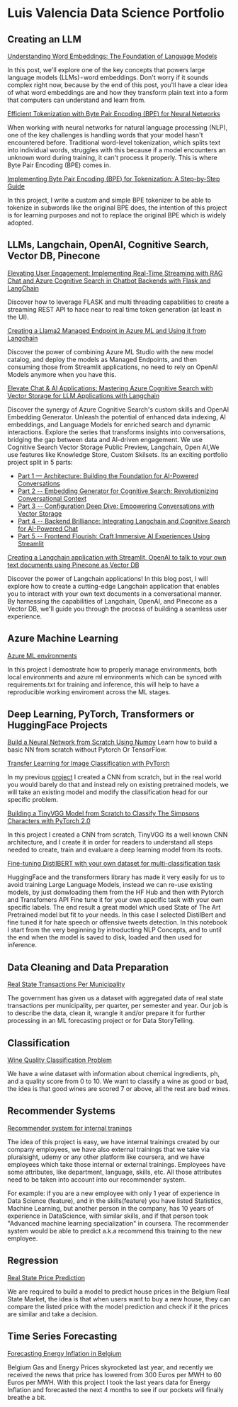 Luis Valencia Data Science Portfolio
===============

## Creating an LLM

[Understanding Word Embeddings: The Foundation of Language Models](https://github.com/levalencia/DataScience-Portfolio/tree/main/BuildaSmallLanguageModel/wordembeddings.ipynb)

In this post, we'll explore one of the key concepts that powers large language models (LLMs) - word embeddings. Don't worry if it sounds complex right now, because by the end of this post, you'll have a clear idea of what word embeddings are and how they transform plain text into a form that computers can understand and learn from.

[Efficient Tokenization with Byte Pair Encoding (BPE) for Neural Networks](https://github.com/levalencia/DataScience-Portfolio/tree/main/BuildSmallLanaguageModel/tokenizationwithbpe.ipynb)

When working with neural networks for natural language processing (NLP), one of the key challenges is handling words that your model hasn't encountered before. Traditional word-level tokenization, which splits text into individual words, struggles with this because if a model encounters an unknown word during training, it can't process it properly. This is where Byte Pair Encoding (BPE) comes in.


[Implementing Byte Pair Encoding (BPE) for Tokenization: A Step-by-Step Guide](https://github.com/levalencia/DataScience-Portfolio/tree/main/BuildaSmallLanguageModel/custombpetokenizer.ipynb)

In this project, I write a custom and simple BPE tokenizer to be able to tokenize in subwords like the original BPE does, the intention of this project is for learning purposes and not to replace the original BPE which is widely adopted.


## LLMs, Langchain, OpenAI, Cognitive Search, Vector DB, Pinecone

[Elevating User Engagement: Implementing Real-Time Streaming with RAG Chat and Azure Cognitive Search in Chatbot Backends with Flask and LangChain](https://github.com/levalencia/DataScience-Portfolio/tree/main/FlaskStreamingLangchain/app.py)

Discover how to leverage FLASK and multi threading capabilities to create a streaming REST API to hace near to real time token generation (at least in the UI). 


[Creating a Llama2 Managed Endpoint in Azure ML and Using it from Langchain](https://github.com/levalencia/DataScience-Portfolio/tree/main/Llama2WithLangchainAndAzureml)

Discover the power of combining Azure ML Studio with the new model catalog, and deploy the models as Managed Endpoints, and then consuming those from Streamlit applications, no need to rely on OpenAI Models anymore when you have this.


[Elevate Chat & AI Applications: Mastering Azure Cognitive Search with Vector Storage for LLM Applications with Langchain](https://github.com/levalencia/DataScience-Portfolio/blob/main/ElevateChat&AIApplications/Index.ipynb)

Discover the synergy of Azure Cognitive Search's custom skills and OpenAI Embedding Generator. Unleash the potential of enhanced data indexing, AI embeddings, and Language Models for enriched search and dynamic interactions. Explore the  series that transforms insights into conversations, bridging the gap between data and AI-driven engagement. We use Cognitive Search Vector Storage Public Preview, Langchain, Open AI,We use features like Knowledge Store, Custom Skilsets. Its an exciting portfolio project split in 5 parts:

* [ Part 1 — Architecture: Building the Foundation for AI-Powered Conversations](ElevateChat&AIApplications/Part1%20--%20Architecture:%20%20Building%20the%20Foundation%20for%20AI-Powered%20Conversations.ipynb)
* [Part 2 -- Embedding Generator for Cognitive Search: Revolutionizing Conversational Context](ElevateChat&AIApplications/Part2%20--%20Embedding%20Generator%20for%20Cognitive%20Search:%20Revolutionizing%20Conversational%20Context.ipynb)
* [Part 3 -- Configuration Deep Dive: Empowering Conversations with Vector Storage](ElevateChat&AIApplications/Part3%20--%20Configuration%20Deep%20Dive:%20Empowering%20Conversations%20with%20Vector%20Storage.ipynb)
* [Part 4 -- Backend Brilliance: Integrating Langchain and Cognitive Search for AI-Powered Chat](ElevateChat&AIApplications/Part4%20--%20%20Backend%20Brilliance:%20Integrating%20Langchain%20and%20Cognitive%20Search%20for%20AI-Powered%20Chats.ipynb)
* [Part 5 -- Frontend Flourish: Craft Immersive AI Experiences Using Streamlit](ElevateChat&AIApplications/Part5%20--%20%20Frontend%20Flourish:%20Craft%20Immersive%20AI%20Experiences%20Using%20Streamlit.ipynb)



[Creating a Langchain application with Streamlit, OpenAI to talk to your own text documents using Pinecone as Vector DB](https://github.com/levalencia/DataScience-Portfolio/blob/main/LangChainWithTextFile/LangChainWithTextFile.ipynb)

Discover the power of Langchain applications! In this blog post, I will explore how to create a cutting-edge Langchain application that enables you to interact with your own text documents in a conversational manner. By harnessing the capabilities of  Langchain, OpenAI, and Pinecone as a Vector DB, we'll guide you through the process of building a seamless user experience.


## Azure Machine Learning


[Azure ML environments](https://github.com/levalencia/DataScience-Portfolio/blob/main/AzureML/environments.ipynb)

In this project I demostrate how to properly manage environments, both local environments and azure ml environments which can be synced with requirements.txt for training and inference, this will help to have a reproducible working enviroment across the ML stages.

## Deep Learning, PyTorch, Transformers or  HuggingFace Projects

[Build a Neural Network from Scratch Using Numpy](https://github.com/levalencia/DataScience-Portfolio/blob/main/NeuralNetworkInNumPy/nn.ipynb)
Learn how to build a basic NN from scratch without Pytorch Or TensorFlow.

[Transfer Learning for Image Classification with PyTorch](https://github.com/levalencia/DataScience-Portfolio/blob/main/TransferLearningWithPytorch/Transfer_Learning_for_Image_Classification.ipynb)

In my previous [project](https://github.com/levalencia/DataScience-Portfolio/blob/main/SimpsonsClassifier/Pytorch%20-%20Simpsons%20Multi%20Classifier.ipynb) I created a CNN from scratch, but in the real world you would barely do that and instead rely on existing pretrained models, we will take an existing model and modify the classification head for our specific problem.


[Building a TinyVGG Model from Scratch to Classify The Simpsons Characters with PyTorch 2.0](https://github.com/levalencia/DataScience-Portfolio/blob/main/SimpsonsClassifier/Pytorch%20-%20Simpsons%20Multi%20Classifier.ipynb)

In this project I created a CNN from scratch, TinyVGG its a well known CNN architecture, and I create it in order for readers to understand all steps needed to create, train and evaluare a deep learning model from its roots.


[Fine-tuning DistilBERT with your own dataset for multi-classification task](https://github.com/levalencia/DataScience-Portfolio/blob/main/FineTuningDistilbert/HateSpeechFineTuningWithDistilberta.ipynb)

HuggingFace and the transformers library has made it very easily for us to avoid training Large Language Models, instead we can re-use existing models, by just donwloading them from the HF Hub and then with Pytorch and Transfomers API Fine tune it for your own specific task with your own specific labels. The end result a great model which used State of The Art Pretrained model but fit to your needs.  In this case I selected DistilBert and fine tuned it for hate speech or offensive tweets detection.  In this notebook I start from the very beginning by introducting NLP Concepts, and to until the end when the model is saved to disk, loaded and then used for inference.

## Data Cleaning and Data Preparation


[Real State Transactions Per Municipality](RealStateTransactionsPerMunicipality/Real%20State%20Analysis.ipynb)

The government has given us a dataset with aggregated data of real state transactions per municipality, per quarter, per semester and year. Our job is to describe the data, clean it, wrangle it and/or prepare it for further processing in an ML forecasting project or for Data StoryTelling.



## Classification
  

[Wine Quality Classification Problem](WineClassification/WineClassificationProject.ipynb)

We have a wine dataset with information about chemical ingredients, ph, and a quality score from 0 to 10. We want to classify a wine as good or bad, the idea is that good wines are scored 7 or above, all the rest are bad wines.



## Recommender Systems


[Recommender system for  internal tranings](RecommenderSystemsTraining/TrainingRecomendations.ipynb)

The idea of this project is easy, we have internal trainings created by our company employees, we have also external trainings that we take via pluralsight, udemy or any other platform like coursera, and we have employees which take those internal or external trainings. Employees have some attributes, like department, language, skills, etc. All those attributes need to be taken into account into our recommender system.

For example: if you are a new employee with only 1 year of experience in Data Science (feature), and in the skills(feature) you have listed Statistics, Machine Learning, but another person in the company, has 10 years of experience in DataScience, with similar skills, and if that person took "Advanced machine learning specialization" in coursera. The recommender system would be able to predict a.k.a recommend this training to the new employee.




## Regression

[Real State Price Prediction](RealStatePricePrediction/Demo.ipynb)

We are required to build a model to predict house prices in the Belgium Real State Market, the idea is that when users want to buy a new house, they can compare the listed price with the model prediction and check if it the prices are similar and take a decision.


## Time Series Forecasting

[Forecasting Energy Inflation in Belgium](ForecastEnergyInflationBelgium/Sarimax.ipynb)

Belgium Gas and Energy Prices skyrocketed last year, and recently we received the news that price has lowered from 300 Euros per MWH to 60 Euros per MWH. With this project I took the last years data for Energy Inflation and forecasted the next 4 months to see if our pockets will finally breathe a bit.


